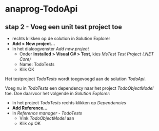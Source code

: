 # anaprog-TodoApi

 ## stap 2 - Voeg een unit test project toe

  + rechts klikken op de solution in Solution Explorer
  + **Add > New project...**
  + In het dialoogvenster *Add new project*
     + Onder **Installed > Visual C# > Test**, kies *MsTest Test Project (.NET Core)*
     + Name: TodoTests
     + Klik OK

Het testproject *TodoTests* wordt toegevoegd aan de solution *TodoApi*.

Voeg nu in *TodoTests* een dependency naar het project *TodoObjectModel* toe. Doe daarvoor het volgende in *Solution Explorer*:

 + In het project *TodoTests* rechts klikken op *Dependencies*
 + **Add Reference...**
 + In *Reference manager - TodoTests*
    + Vink *TodoObjectModel* aan
    + Klik op OK
